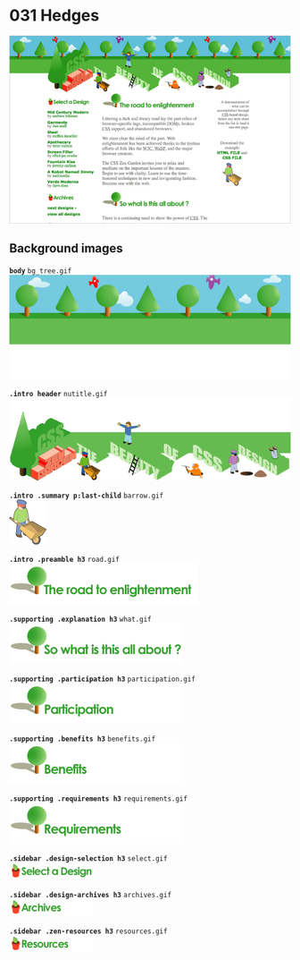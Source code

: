 # 031 Hedges
![](031.jpg)

## Background images

**`body`** `bg_tree.gif`  
![](../src/031/bg_tree.gif)

**`.intro header`** `nutitle.gif`  
![](../src/031/nutitle.gif)

**`.intro .summary p:last-child`** `barrow.gif`  
![](../src/031/barrow.gif)

**`.intro .preamble h3`** `road.gif`  
![](../src/031/road.gif)

**`.supporting .explanation h3`** `what.gif`  
![](../src/031/what.gif)

**`.supporting .participation h3`** `participation.gif`  
![](../src/031/participation.gif)

**`.supporting .benefits h3`** `benefits.gif`  
![](../src/031/benefits.gif)

**`.supporting .requirements h3`** `requirements.gif`  
![](../src/031/requirements.gif)

**`.sidebar .design-selection h3`** `select.gif`  
![](../src/031/select.gif)

**`.sidebar .design-archives h3`** `archives.gif`  
![](../src/031/archives.gif)

**`.sidebar .zen-resources h3`** `resources.gif`  
![](../src/031/resources.gif)
